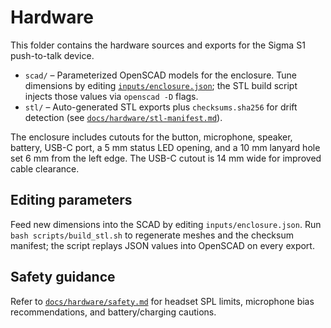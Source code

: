 # Hardware

This folder contains the hardware sources and exports for the Sigma S1
push-to-talk device.

- `scad/` – Parameterized OpenSCAD models for the enclosure.  Tune dimensions by
  editing [`inputs/enclosure.json`](inputs/enclosure.json); the STL build script
  injects those values via `openscad -D` flags.
- `stl/` – Auto-generated STL exports plus `checksums.sha256` for drift detection
  (see [`docs/hardware/stl-manifest.md`](../docs/hardware/stl-manifest.md)).

The enclosure includes cutouts for the button, microphone, speaker, battery,
USB-C port, a 5 mm status LED opening, and a 10 mm lanyard hole set 6 mm from the
left edge. The USB-C cutout is 14 mm wide for improved cable clearance.

## Editing parameters

Feed new dimensions into the SCAD by editing `inputs/enclosure.json`.  Run
`bash scripts/build_stl.sh` to regenerate meshes and the checksum manifest; the
script replays JSON values into OpenSCAD on every export.

## Safety guidance

Refer to [`docs/hardware/safety.md`](../docs/hardware/safety.md) for headset
SPL limits, microphone bias recommendations, and battery/charging cautions.
